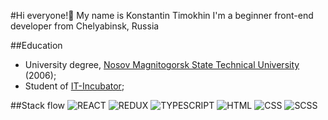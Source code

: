 #Hi everyone!👋 My name is Konstantin Timokhin
I'm a beginner front-end developer from Chelyabinsk, Russia

##Education
* University degree, [Nosov Magnitogorsk State Technical University](http://www.en.magtu.ru/) (2006);
* Student of [IT-Incubator](https://it-incubator.by/);

##Stack flow
![REACT](https://img.shields.io/badge/-react-333333?style=for-the-badge&logo=react&logoColor=00CCFF)
![REDUX](https://img.shields.io/badge/-redux-333333?style=for-the-badge&logo=redux&logoColor=9933CC)
![TYPESCRIPT](https://img.shields.io/badge/-TypeScript-333333?style=for-the-badge&logo=typescript&logoColor=3300CC)
![HTML](https://img.shields.io/badge/-html-333333?style=for-the-badge&logo=html5&logoColor=FF3300)
![CSS](https://img.shields.io/badge/-css-333333?style=for-the-badge&logo=css3&logoColor=3300CC)
![SCSS](https://img.shields.io/badge/-SASS-333333?style=for-the-badge&logo=sass&logoColor=FF33CC)
